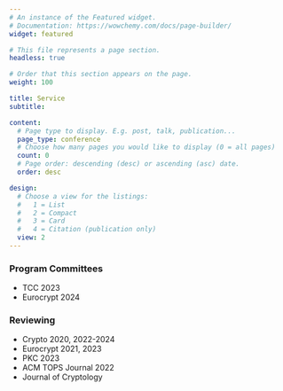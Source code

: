 ```yaml
---
# An instance of the Featured widget.
# Documentation: https://wowchemy.com/docs/page-builder/
widget: featured

# This file represents a page section.
headless: true

# Order that this section appears on the page.
weight: 100

title: Service
subtitle: 

content:
  # Page type to display. E.g. post, talk, publication...
  page_type: conference
  # Choose how many pages you would like to display (0 = all pages)
  count: 0
  # Page order: descending (desc) or ascending (asc) date.
  order: desc

design:
  # Choose a view for the listings:
  #   1 = List
  #   2 = Compact
  #   3 = Card
  #   4 = Citation (publication only)
  view: 2
---
```


### Program Committees

- TCC 2023  
- Eurocrypt 2024

### Reviewing

- Crypto 2020, 2022-2024
- Eurocrypt 2021, 2023
- PKC 2023
- ACM TOPS Journal 2022
- Journal of Cryptology


